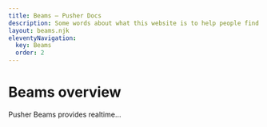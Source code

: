 ```yaml
---
title: Beams — Pusher Docs
description: Some words about what this website is to help people find it with search engines.
layout: beams.njk
eleventyNavigation:
  key: Beams
  order: 2
---
```


# Beams overview

Pusher Beams provides realtime…
